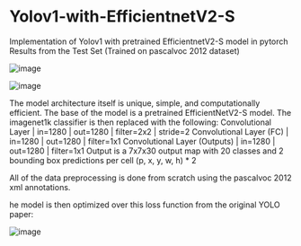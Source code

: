 # Yolov1-with-EfficientnetV2-S
Implementation of Yolov1 with pretrained EfficientnetV2-S model in pytorch
Results from the Test Set (Trained on pascalvoc 2012 dataset)


![image](https://github.com/nickd16/Yolov1-with-EfficientnetV2-S/assets/108239710/14940662-6235-4f83-acd6-3ce67c1220d6)


![image](https://github.com/nickd16/Yolov1-with-EfficientnetV2-S/assets/108239710/f07fbb82-4a2d-4b28-86f4-9d94a131d065)


The model architecture itself is unique, simple, and computationally efficient. The base of the model is a pretrained EfficientNetV2-S model. The imagenet1k classifier is then replaced with the following:
Convolutional Layer | in=1280 | out=1280 | filter=2x2 | stride=2
Convolutional Layer (FC) | in=1280 | out=1280 | filter=1x1
Convolutional Layer (Outputs) | in=1280 | out=1280 | filter=1x1
Output is a 7x7x30 output map with 20 classes and 2 bounding box predictions per cell (p, x, y, w, h) * 2

All of the data preprocessing is done from scratch using the pascalvoc 2012 xml annotations.

he model is then optimized over this loss function from the original YOLO paper:


![image](https://github.com/nickd16/Yolov1-with-EfficientnetV2-S/assets/108239710/85b81dbd-21a3-4e08-bbd0-4b354fb2b657)




